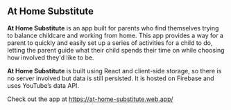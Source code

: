 ## At Home Substitute

**At Home Substitute** is an app built for parents who find themselves trying to balance childcare and working from home. This app provides a way for a parent to quickly and easily set up a series of activities for a child to do, letting the parent guide what their child spends their time on while choosing how involved they'd like to be.

**At Home Substitute** is built using React and client-side storage, so there is no server involved but data is still persisted. It is hosted on Firebase and uses YouTube’s data API. 

Check out the app at https://at-home-substitute.web.app/
